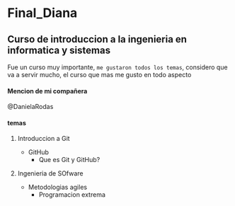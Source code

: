 # Final_Diana
 
## Curso de introduccion a la ingenieria en informatica y sistemas
Fue un curso muy importante,  `me gustaron todos los temas`, considero que va a servir mucho, el curso que mas me gusto en todo aspecto

#### Mencion de mi compañera
@DanielaRodas

#### temas 
1. Introduccion a Git
   - GitHub
     - Que es Git y GitHub?

1. Ingenieria de SOfware
   - Metodologias agiles
     - Programacion extrema
